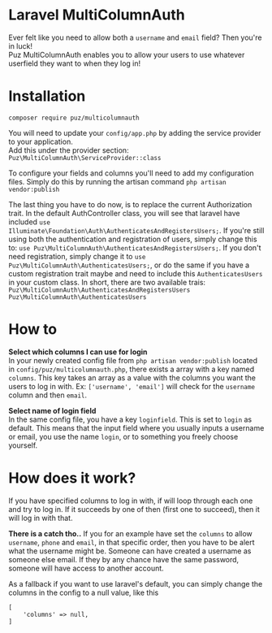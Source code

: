 # Laravel MultiColumnAuth
Ever felt like you need to allow both a `username` and `email` field? Then you're in luck!  
Puz MultiColumnAuth enables you to allow your users to use whatever userfield they want to when they log in!

# Installation
    composer require puz/multicolumnauth

You will need to update your `config/app.php` by adding the service provider to your application.  
Add this under the provider section: `Puz\MultiColumnAuth\ServiceProvider::class`

To configure your fields and columns you'll need to add my configuration files. Simply do this by running the artisan command `php artisan vendor:publish`

The last thing you have to do now, is to replace the current Authorization trait. In the default AuthController class, you will see that laravel have included `use Illuminate\Foundation\Auth\AuthenticatesAndRegistersUsers;`. If you're still using both the authentication and registration of users, simply change this to: `use Puz\MultiColumnAuth\AuthenticatesAndRegistersUsers;`. If you don't need registration, simply change it to `use Puz\MultiColumnAuth\AuthenticatesUsers;`, or do the same if you have a custom registration trait maybe and need to include this `AuthenticatesUsers` in your custom class.
In short, there are two available trais:  
`Puz\MultiColumnAuth\AuthenticatesAndRegistersUsers`  
`Puz\MultiColumnAuth\AuthenticatesUsers`

# How to
**Select which columns I can use for login**  
In your newly created config file from `php artisan vendor:publish` located in `config/puz/multicolumnauth.php`, there exists a array with a key named `columns`. This key takes an array as a value with the columns you want the users to log in with. Ex: `['username', 'email']` will check for the `username` column and then `email`.

**Select name of login field**  
In the same config file, you have a key `loginfield`. This is set to `login` as default. This means that the input field where you usually inputs a username or email, you use the name `login`, or to something you freely choose yourself.

# How does it work?
If you have specified columns to log in with, if will loop through each one and try to log in. If it succeeds by one of then (first one to succeed), then it will log in with that.

**There is a catch tho..** If you for an example have set the `columns` to allow `username`, `phone` and `email`, in that specific order, then you have to be alert what the username might be. Someone can have created a username as someone else email. If they by any chance have the same password, someone will have access to another account.

As a fallback if you want to use laravel's default, you can simply change the columns in the config to a null value, like this

    [
        'columns' => null,
    ]

